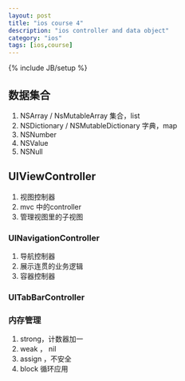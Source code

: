 ```yaml
---
layout: post
title: "ios course 4"
description: "ios controller and data object"
category: "ios"
tags: [ios,course]
---
```

{% include JB/setup %}

## 数据集合

1. NSArray / NsMutableArray  集合，list
2. NSDictionary / NSMutableDictionary   字典，map
3. NSNumber
4. NSValue
5. NSNull



## UIViewController

1. 视图控制器
2. mvc 中的controller
3. 管理视图里的子视图


### UINavigationController

1. 导航控制器
2. 展示连贯的业务逻辑
3. 容器控制器

### UITabBarController


### 内存管理

1. strong，计数器加一
2. weak ， nil
3. assign ，不安全
4. block 循环应用

































